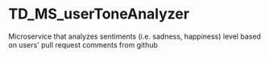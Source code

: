 # TD_MS_userToneAnalyzer
Microservice that analyzes sentiments (i.e. sadness, happiness) level based on users' pull request comments from github
